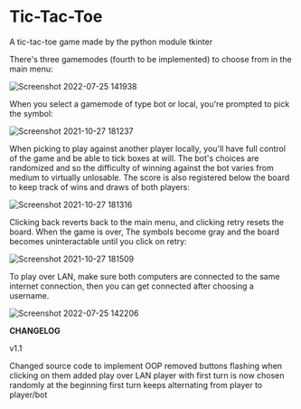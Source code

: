 # Tic-Tac-Toe
A tic-tac-toe game made by the python module tkinter

There's three gamemodes (fourth to be implemented) to choose from in the main menu:

![Screenshot 2022-07-25 141938](https://user-images.githubusercontent.com/19519174/180786917-3f22612f-25bc-4d3d-b616-de43359f2129.png)

When you select a gamemode of type bot or local, you're prompted to pick the symbol:

![Screenshot 2021-10-27 181237](https://user-images.githubusercontent.com/19519174/139114035-37bf21ea-dcfc-4d07-93ea-98e5faaa2025.jpg)

When picking to play against another player locally, you'll have full control of the game and be able to tick boxes at will.
The bot's choices are randomized and so the difficulty of winning against the bot varies from medium to virtually unlosable. The score is also registered below the board to keep track of wins and draws of both players:

![Screenshot 2021-10-27 181316](https://user-images.githubusercontent.com/19519174/139114119-f01eb533-90c5-4635-8abd-fdf890b8513f.jpg)

Clicking back reverts back to the main menu, and clicking retry resets the board. When the game is over, The symbols become gray and the board becomes uninteractable until you click on retry:

![Screenshot 2021-10-27 181509](https://user-images.githubusercontent.com/19519174/139114351-8f83dd86-58bb-49e5-99b7-0e29d1f667ed.jpg)

To play over LAN, make sure both computers are connected to the same internet connection, then you can get connected after choosing a username.

![Screenshot 2022-07-25 142206](https://user-images.githubusercontent.com/19519174/180787481-0a79c5c9-c3e0-418b-97f7-94fb996e7702.png)

**CHANGELOG**

v1.1

Changed source code to implement OOP
removed buttons flashing when clicking on them
added play over LAN
player with first turn is now chosen randomly at the beginning
first turn keeps alternating from player to player/bot
